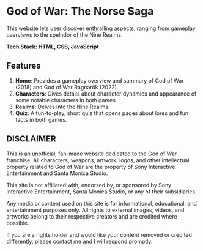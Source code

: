 # God of War: The Norse Saga

This website lets user discover enthralling aspects, ranging from gameplay overviews to the spelndor of the Nine Realms.

**Tech Stack: HTML, CSS, JavaScript**

## Features
1. **Home**: Provides a gameplay overview and summary of God of War (2018) and God of War Ragnarök (2022).
2. **Characters**: Gives details about character dynamics and appearance of some notable characters in both games.
3. **Realms**: Delves into the Nine Realms.
4. **Quiz**: A fun-to-play, short quiz that opens pages about lores and fun facts in both games.

## DISCLAIMER
This is an unofficial, fan-made website dedicated to the God of War franchise. All characters, weapons, artwork, logos, and other intellectual property related to God of War are the property of Sony Interactive Entertainment and Santa Monica Studio.

This site is not affiliated with, endorsed by, or sponsored by Sony Interactive Entertainment, Santa Monica Studio, or any of their subsidiaries.

Any media or content used on this site is for informational, educational, and entertainment purposes only. All rights to external images, videos, and artworks belong to their respective creators and are credited where possible.

If you are a rights holder and would like your content removed or credited differently, please contact me and I will respond promptly.
